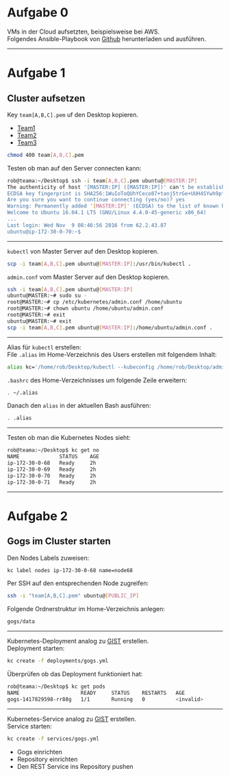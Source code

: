 # Aufgabe 0
VMs in der Cloud aufsetzten, beispielsweise bei AWS.  
Folgendes Ansible-Playbook von [Github](https://github.com/pstauffer/kubernetes-setup) herunterladen und ausführen.

---

# Aufgabe 1

## Cluster aufsetzen
Key `team[A,B,C].pem` uf den Desktop kopieren.  
* [Team1](https://www.adesso.de/tausch/exchange.pl?g=ev3eyym5)
* [Team2](https://www.adesso.de/tausch/exchange.pl?g=8mbuakzg)
* [Team3](https://www.adesso.de/tausch/exchange.pl?g=hfph9mfp)
```bash
chmod 400 team[A,B,C].pem
```
Testen ob man auf den Server connecten kann:
```bash
rob@teama:~/Desktop$ ssh -i team[A,B,C].pem ubuntu@[MASTER:IP]
The authenticity of host '[MASTER:IP] ([MASTER:IP])' can't be established.
ECDSA key fingerprint is SHA256:1WuIoToQUhYCeco87+tanj5trGe+UUH4SYwh9pfzHTk.
Are you sure you want to continue connecting (yes/no)? yes
Warning: Permanently added '[MASTER:IP]' (ECDSA) to the list of known hosts.
Welcome to Ubuntu 16.04.1 LTS (GNU/Linux 4.4.0-45-generic x86_64)
...
Last login: Wed Nov  9 08:46:56 2016 from 62.2.43.87
ubuntu@ip-172-30-0-70:~$ 
  ``` 
---

`kubectl` von Master Server auf den Desktop kopieren.
```bash
scp -i team[A,B,C].pem ubuntu@[MASTER:IP]:/usr/bin/kubectl .
```
`admin.conf` vom Master Server auf den Desktop kopieren.
```bash
ssh -i team[A,B,C].pem ubuntu@[MASTER:IP]
ubuntu@MASTER:~# sudo su -
root@MASTER:~# cp /etc/kubernetes/admin.conf /home/ubuntu
root@MASTER:~# chown ubuntu /home/ubuntu/admin.conf
root@MASTER:~# exit
ubuntu@MASTER:~# exit
scp -i team[A,B,C].pem ubuntu@[MASTER:IP]:/home/ubuntu/admin.conf .
```

---


Alias für `kubectl` erstellen:  
File `.alias` im Home-Verzeichnis des Users erstellen mit folgendem Inhalt:
```bash
alias kc='/home/rob/Desktop/kubectl --kubeconfig /home/rob/Desktop/admin.conf'
```
`.bashrc` des Home-Verzeichnisses um folgende Zeile erweitern:
```bash
. ~/.alias
```
Danach den `alias` in der aktuellen Bash ausführen:
```bash
. .alias
```
---
 
Testen ob man die Kubernetes Nodes sieht:
```bash
rob@teama:~/Desktop$ kc get no
NAME             STATUS    AGE
ip-172-30-0-68   Ready     2h
ip-172-30-0-69   Ready     2h
ip-172-30-0-70   Ready     2h
ip-172-30-0-71   Ready     2h
```

---

# Aufgabe 2

## Gogs im Cluster starten
Den Nodes Labels zuweisen:
```bash
kc label nodes ip-172-30-0-68 name=node68
```
Per SSH auf den entsprechenden Node zugreifen:
```bash
ssh -i "team[A,B,C].pem" ubuntu@[PUBLIC_IP]
```
Folgende Ordnerstruktur im Home-Verzeichnis anlegen:
```bash
gogs/data
```

---

Kubernetes-Deployment analog zu [GIST](https://gist.github.com/robertBrem/31b7ad46c8ee531c8dcd575989454825) erstellen.  
Deployment starten:
```bash
kc create -f deployments/gogs.yml
```
Überprüfen ob das Deployment funktioniert hat:
```bash
rob@teama:~/Desktop$ kc get pods
NAME                    READY     STATUS    RESTARTS   AGE
gogs-1417829598-rr88g   1/1       Running   0          <invalid>
```

---

Kubernetes-Service analog zu [GIST](https://gist.github.com/robertBrem/68706f161388b7307bb0) erstellen.  
Service starten:
```bash
kc create -f services/gogs.yml
```
* Gogs einrichten
* Repository einrichten
* Den REST Service ins Repository pushen
